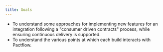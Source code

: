 ```yaml
---
title: Goals
---
```


* To understand some approaches for implementing new features for an integration following a "consumer driven contracts" process, while ensuring continuous delivery is supported.
* To understand the various points at which each build interacts with Pactflow.

<!-- This file has been synced from the pactflow/docs.pactflow.io repository. Please do not edit it directly. The URL of the source file can be found in the custom_edit_url value above -->

